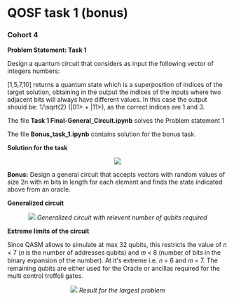 # QOSF task 1 (bonus) 

### Cohort 4

**Problem Statement: Task 1**


Design a quantum circuit that considers as input the following vector of integers numbers: 

[1,5,7,10]
returns a quantum state which is a superposition of indices of the target solution, obtaining in the output the indices of the inputs where two adjacent bits will always have different values. In this case the output should be: 1/\sqrt{2}  (|01> + |11>), as the correct indices are 1 and 3.

The file **Task 1 Final-General_Circuit.ipynb** solves the Problem statement 1

The file **Bonus_task_1.ipynb** contains solution for the bonus task.

**Solution for the task**
<p align="center">
  <img src="https://user-images.githubusercontent.com/35228896/133940258-cbb48309-75f5-493c-8b04-b4d85927096b.png" />
</p>



**Bonus:**
Design a general circuit that accepts vectors with random values of size 2n with m bits in length for each element and finds the state indicated above from an oracle.
 

**Generalized circuit**
<p align="center">
  <img src="https://user-images.githubusercontent.com/35228896/133939955-e428364e-8dd7-4e65-8728-dd06fafaffb1.png" />
  <em>Generalized circuit with relevent number of qubits required</em>
</p>

**Extreme limits of the circuit**


Since QASM allows to simulate at max 32 qubits, this restricts the value of  𝑛 < 7  (𝑛 is the number of addresses qubits) and  𝑚 < 8  (number of bits in the binary expansion of the number). At it's extreme i.e. 𝑛 = 6 and 𝑚 = 7. The remaining qubits are either used for the Oracle or ancillas required for the multi control troffoli gates.  


<p align="center">
  <img src="https://user-images.githubusercontent.com/35228896/133940661-d9c970ed-8c8b-4e6b-b030-ef14aa459062.png" />
  <em>Result for the largest problem</em>
</p>

